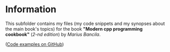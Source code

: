 # Information
This subfolder contains my files
(my code snippets and my synopses about the main book's topics) for the book
**"Modern cpp programming cookbook"** (*2-nd edition*) by *Marius Bancila*.

([Code examples on GitHub](https://github.com/PacktPublishing/Modern-CPP-Programming-Cookbook-Second-Edition))
